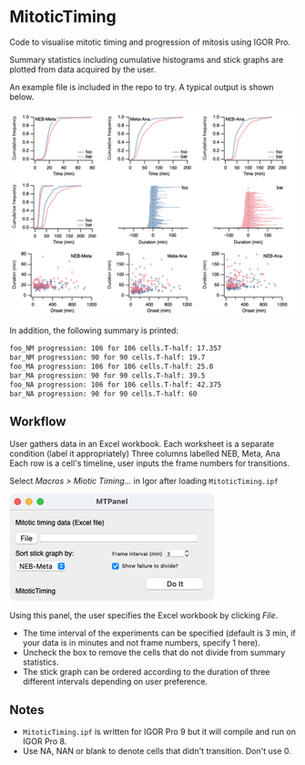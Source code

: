 # MitoticTiming

Code to visualise mitotic timing and progression of mitosis using IGOR Pro.

Summary statistics including cumulative histograms and stick graphs are plotted from data acquired by the user.

An example file is included in the repo to try.
A typical output is shown below.

![summary](img/summaryLayout.png)

In addition, the following summary is printed:

```
foo_NM progression: 106 for 106 cells.T-half: 17.357
bar_NM progression: 90 for 90 cells.T-half: 19.7
foo_MA progression: 106 for 106 cells.T-half: 25.8
bar_MA progression: 90 for 90 cells.T-half: 39.5
foo_NA progression: 106 for 106 cells.T-half: 42.375
bar_NA progression: 90 for 90 cells.T-half: 60
```

## Workflow

User gathers data in an Excel workbook.
Each worksheet is a separate condition (label it appropriately)
Three columns labelled NEB, Meta, Ana
Each row is a cell's timeline, user inputs the frame numbers for transitions.

Select _Macros > Miotic Timing..._ in Igor after loading `MitoticTiming.ipf`

![panel](img/panel.png)

Using this panel, the user specifies the Excel workbook by clicking _File_.

- The time interval of the experiments can be specified (default is 3 min, if your data is in minutes and not frame numbers, specify 1 here).
- Uncheck the box to remove the cells that do not divide from summary statistics.
- The stick graph can be ordered according to the duration of three different intervals depending on user preference.

## Notes

- `MitoticTiming.ipf` is written for IGOR Pro 9 but it will compile and run on IGOR Pro 8.
- Use NA, NAN or blank to denote cells that didn't transition. Don't use 0.

